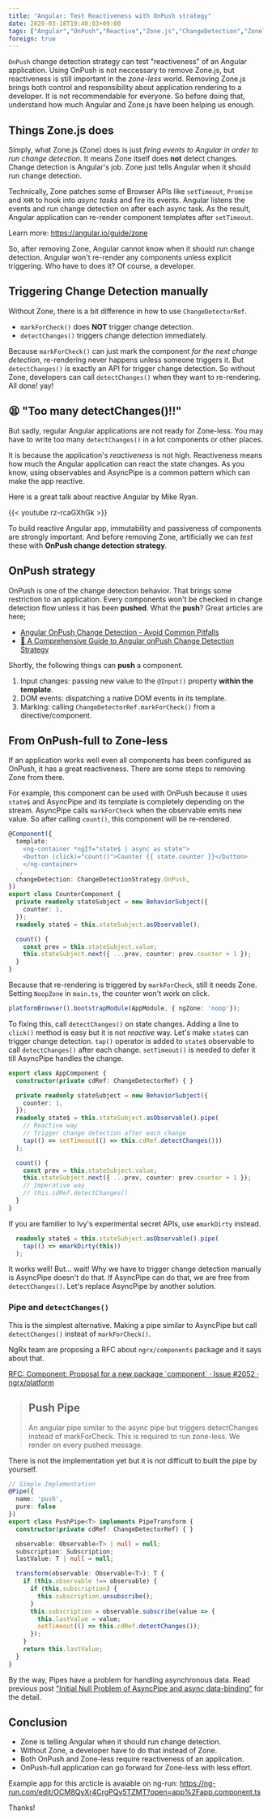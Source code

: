 ```yaml
---
title: "Angular: Test Reactiveness with OnPush strategy"
date: 2020-03-18T19:40:03+09:00
tags: ["Angular","OnPush","Reactive","Zone.js","ChangeDetection","Zoneless","English"]
foreign: true
---
```


`OnPush` change detection strategy can test "reactiveness" of an Angular application. Using OnPush is not neccessary to remove Zone.js, but reactiveness is still important in the _zone-less_ world. 
Removing Zone.js brings both control and responsibility about application rendering to a developer.  It is not recommendable for everyone. So before doing that, understand how much Angular and Zone.js have been helping us enough.

## Things Zone.js does

Simply, what Zone.js (Zone) does is just *firing events to Angular in order to run change detection*. It means Zone itself does **not** detect changes. Change detection is Angular's job. Zone just tells Angular when it should run change detection.

Technically, Zone patches some of Browser APIs like `setTimeout`, `Promise` and `XHR` to hook into *async tasks* and fire its events. Angular listens the events and run change detection on after each async task. As the result, Angular application can re-render component templates after `setTimeout`. 

Learn more: https://angular.io/guide/zone

So, after removing Zone, Angular cannot know when it should run change detection. Angular won't re-render any components unless explicit triggering. Who have to does it? Of course, a developer.

## Triggering Change Detection manually

Without Zone, there is a bit difference in how to use `ChangeDetectorRef`.  

- `markForCheck()` does **NOT** trigger change detection.
- `detectChanges()` triggers change detection immediately.

Because `markForCheck()` can just mark the component *for the next change detection*, re-rendering never happens unless someone triggers it. But `detectChanges()` is exactly an API for trigger change detection. So without Zone, developers can call `detectChanges()` when they want to re-rendering. All done! yay!

## :tired_face: "Too many detectChanges()!!"

But sadly, regular Angular applications are not ready for Zone-less. You may have to write too many `detectChanges()` in a lot components or other places. 

It is because the application's *reactiveness*  is not high. Reactiveness means how much the Angular application can react the state changes. As you know, using observables and AsyncPipe is a common pattern which can make the app reactive.

Here is a great talk about reactive Angular by Mike Ryan.

{{< youtube rz-rcaGXhGk >}}

To build reactive Angular app, immutability and passiveness of components are strongly important.
And before removing Zone, artificially we can *test* these with **OnPush change detection strategy**.

## OnPush strategy

OnPush is one of the change detection behavior. That brings some restriction to an application. Every components won't be checked in change detection flow unless it has been **pushed**. What the **push**? Great articles are here;

- [Angular OnPush Change Detection \- Avoid Common Pitfalls](https://blog.angular-university.io/onpush-change-detection-how-it-works/)
- [🚀 A Comprehensive Guide to Angular onPush Change Detection Strategy](https://netbasal.com/a-comprehensive-guide-to-angular-onpush-change-detection-strategy-5bac493074a4)

Shortly, the following things can **push** a component.

1. Input changes: passing new value to the `@Input()` property **within the template**. 
2. DOM events: dispatching a native DOM events in its template. 
3. Marking: calling `ChangeDetectorRef.markForCheck()` from a directive/component.

## From OnPush-full to Zone-less

If an application works well even all components has been configured as OnPush, it has a great reactiveness. There are some steps to removing Zone from there.

For example, this component can be used with OnPush because it uses `state$` and AsyncPipe and its template is completely depending on the stream. AsyncPipe calls `markForCheck` when the observable emits new value. So after calling `count()`, this component will be re-rendered.

```ts
@Component({
  template: `
    <ng-container *ngIf="state$ | async as state">
    <button (click)="count()">Counter {{ state.counter }}</button>
    </ng-container>
  `,
  changeDetection: ChangeDetectionStrategy.OnPush,
})
export class CounterComponent {
  private readonly stateSubject = new BehaviorSubject({
    counter: 1,
  });
  readonly state$ = this.stateSubject.asObservable();

  count() {
    const prev = this.stateSubject.value;
    this.stateSubject.next({ ...prev, counter: prev.counter + 1 });
  }
}
```

Because that re-rendering is triggered by `markForCheck`, still it needs Zone. Setting `NoopZone` in `main.ts`, the counter won't work on click.

```ts
platformBrowser().bootstrapModule(AppModule, { ngZone: 'noop'});
```
To fixing this, call `detectChanges()` on state changes. Adding a line to `click()` method is easy but it is not *reactive* way. Let's make `state$` can trigger change detection. `tap()` operator is added to `state$` observable to call `detectChanges()` after each change. `setTimeout()` is needed to defer it till AsyncPipe handles the change.

```ts
export class AppComponent {
  constructor(private cdRef: ChangeDetectorRef) { }

  private readonly stateSubject = new BehaviorSubject({
    counter: 1,
  });
  readonly state$ = this.stateSubject.asObservable().pipe(
    // Reactive way
    // Trigger change detection after each change
    tap(() => setTimeout(() => this.cdRef.detectChanges()))
  );

  count() {
    const prev = this.stateSubject.value;
    this.stateSubject.next({ ...prev, counter: prev.counter + 1 });
    // Imperative way
    // this.cdRef.detectChanges()
  }
}
```

If you are familier to Ivy's experimental secret APIs, use `ɵmarkDirty` instead.

```ts
  readonly state$ = this.stateSubject.asObservable().pipe(
    tap(() => ɵmarkDirty(this))
  );
```

It works well! But... wait! Why we have to trigger change detection manually is AsyncPipe doesn't do that. If AsyncPipe can do that, we are free from `detectChanges()`. Let's replace AsyncPipe by another solution.

### Pipe and `detectChanges()`

This is the simplest alternative. Making a pipe similar to AsyncPipe but call `detectChanges()` insteat of `markForCheck()`.

NgRx team are proposing a RFC about `ngrx/components` package and it says about that.

[RFC: Component: Proposal for a new package \`component\` · Issue \#2052 · ngrx/platform](https://github.com/ngrx/platform/issues/2052)

> ## Push Pipe
>
> An angular pipe similar to the async pipe but triggers detectChanges instead of markForCheck.
This is required to run zone-less. We render on every pushed message.

There is not the implementation yet but it is not difficult to built the pipe by yourself. 

```ts
// Simple Implementation
@Pipe({
  name: 'push',
  pure: false
})
export class PushPipe<T> implements PipeTransform {
  constructor(private cdRef: ChangeDetectorRef) { }

  observable: Observable<T> | null = null;
  subscription: Subscription;
  lastValue: T | null = null;

  transform(observable: Observable<T>): T {
    if (this.observable !== observable) {
      if (this.subscription) {
        this.subscription.unsubscribe();
      }
      this.subscription = observable.subscribe(value => {
        this.lastValue = value;
        setTimeout(() => this.cdRef.detectChanges());
      });
    }
    return this.lastValue;
  }
}
```

By the way, Pipes have a problem for handling asynchronous data. Read previous post ["Initial Null Problem of AsyncPipe and async data\-binding"](https://blog.lacolaco.net/2020/02/async-pipe-initial-null-problem-en/) for the detail.

## Conclusion

- Zone is telling Angular when it should run change detection. 
- Without Zone, a developer have to do that instead of Zone.
- Both OnPush and Zone-less require reactiveness of an application.
- OnPush-full application can go forward for Zone-less with less effort.

Example app for this arcticle is avaiable on ng-run:
https://ng-run.com/edit/OCM8QyXr4CrgPQv5TZMT?open=app%2Fapp.component.ts

Thanks!